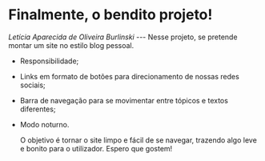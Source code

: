 
# Finalmente, o bendito projeto!
*Letícia Aparecida de Oliveira Burlinski* 
  --- Nesse projeto, se pretende montar um site no estilo blog pessoal.
- Responsibilidade;
- Links em formato de botões para direcionamento de nossas redes sociais;
- Barra de navegação para se movimentar entre tópicos e textos diferentes;
- Modo noturno.

  O objetivo é tornar o site limpo e fácil de se navegar, trazendo algo leve e bonito para o utilizador. Espero que gostem!
